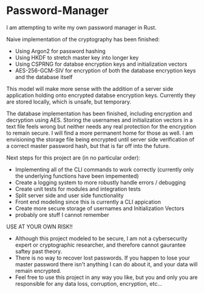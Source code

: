 # Password-Manager

I am attempting to write my own password manager in Rust.

Naive implementation of the cryptography has been finished:
  - Using Argon2 for password hashing
  - Using HKDF to stretch master key into longer key
  - Using CSPRNG for databse encryption keys and initialization vectors
  - AES-256-GCM-SIV for encryption of both the database encryption keys and the database itself

This model will make more sense with the addition of a server side application holding onto encrypted databse encryption keys. Currently they are stored locally, which is unsafe, but temporary.

The database implementation has been finished, including encryption and decryption using AES. Storing the usernames and initialization vectors in a text file feels wrong but neither needs any real protection for the encryption to remain secure. I will find a more permanent home for those as well. I am envisioning the storage file being encrypted until server side verification of a correct master password hash, but that is far off into the future.

Next steps for this project are (in no particular order):
  - Implementing all of the CLI commands to work correctly (currently only the underlying functions have been impemented)
  - Create a logging system to more robustly handle errors / debugging
  - Create unit tests for modules and integration tests
  - Split server side and user side functionality
  - Front end modeling since this is currently a CLI appication
  - Create more secure storage of usernames and Initialization Vectors
  - probably ore stuff I cannot remember

USE AT YOUR OWN RISK!!
  - Although this project modeled to be secure, I am not a cybersecurity expert or cryptographic researcher, and therefore cannot gaurantee saftey past theory.
  - There is no way to recover lost passwords. If you happen to lose your master password there isn't anything I can do about it, and your data will remain encrypted.
  - Feel free to use this project in any way you like, but you and only you are responsible for any data loss, corruption, encryption, etc...
